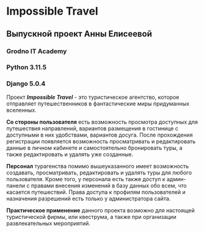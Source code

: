 # Impossible Travel
## Выпускной проект Анны Елисеевой
### Grodno IT Academy
### Python 3.11.5
### Django 5.0.4

Проект __*Impossible Travel*__ - это туристическое агентство, которое отправляет путешественников в фантастические миры придуманных вселенных.

**Со стороны пользователя** есть возможность просмотра доступных для путешествия направлений, вариантов размещения в гостинице с доступными в них удобствами, вариантов досуга. После прохождения регистрации появляется возможность просматривать и редактировать данные в личном кабинете и самостоятельно бронировать туры, а также редактировать и удалять уже созданные.

**Персонал** турагенства помимо вышеуказанного имеет возможность создавать, просматривать, редактировать и удалять туры для любого пользователя. Кроме того, у персонала есть также доступ к админ-панели с правами внесения изменений в базу данных обо всем, что касается путешествий. Права доступа к профилям пользователей и назначения разрешений есть только у администратора сайта.

**Практическое применение** данного проекта возможно для настоящей туристической фирмы, или квеструма, а также при организации развлекательных мероприятий.

